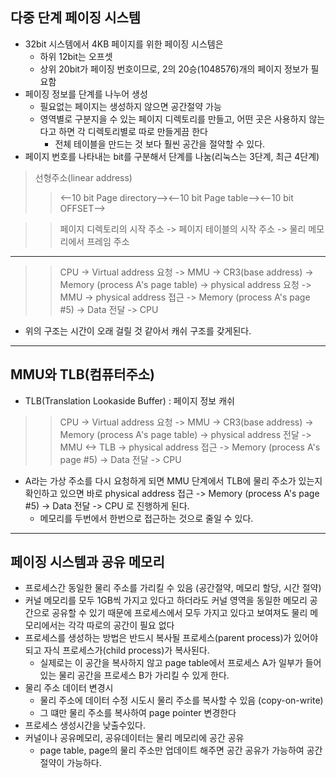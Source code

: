 ## 다중 단계 페이징 시스템
* 32bit 시스템에서 4KB 페이지를 위한 페이징 시스템은
    + 하위 12bit는 오프셋
    + 상위 20bit가 페이징 번호이므로, 2의 20승(1048576)개의 페이지 정보가 필요함
* 페이징 정보를 단계를 나누어 생성
    + 필요없는 페이지는 생성하지 않으면 공간절약 가능
    + 영역별로 구분지을 수 있는 페이지 디렉토리를 만들고, 어떤 곳은 사용하지 않는다고 하면 각 디렉토리별로 따로 만들게끔 한다
        - 전체 테이블을 만드는 것 보다 훨씬 공간을 절약할 수 있다.
* 페이지 번호를 나타내는 bit를 구분해서 단계를 나눔(리눅스는 3단계, 최근 4단계)
> 선형주소(linear address)
>>  <--10 bit Page directory--><--10 bit Page table--><--10 bit OFFSET-->

>> 페이지 디렉토리의 시작 주소 -> 페이지 테이블의 시작 주소 -> 물리 메모리에서 프레임 주소

---
>> CPU -> Virtual address 요청 -> MMU -> CR3(base address) -> Memory (process A's page table) -> physical address 요청 -> MMU -> physical address 접근 -> Memory (process A's page #5) -> Data 전달 -> CPU

* 위의 구조는 시간이 오래 걸릴 것 같아서 캐쉬 구조를 갖게된다.

---
## MMU와 TLB(컴퓨터주소)
* TLB(Translation Lookaside Buffer) : 페이지 정보 캐쉬
>> CPU -> Virtual address 요청 -> MMU -> CR3(base address) -> Memory (process A's page table) -> physical address 전달 -> MMU <-> TLB -> physical address 접근 -> Memory (process A's page #5) -> Data 전달 -> CPU
* A라는 가상 주소를 다시 요청하게 되면 MMU 단계에서 TLB에 물리 주소가 있는지 확인하고 있으면 바로 physical address 접근 -> Memory (process A's page #5) -> Data 전달 -> CPU 로 진행하게 된다.
    + 메모리를 두번에서 한번으로 접근하는 것으로 줄일 수 있다.

---
## 페이징 시스템과 공유 메모리
* 프로세스간 동일한 물리 주소를 가리킬 수 있음 (공간절약, 메모리 할당, 시간 절약)
* 커널 메모리를 모두 1GB씩 가지고 있다고 하더라도 커널 영역을 동일한 메모리 공간으로 공유할 수 있기 때문에 프로세스에서 모두 가지고 있다고 보여져도 물리 메모리에서는 각각 따로의 공간이 필요 없다
* 프로세스를 생성하는 방법은 반드시 복사될 프로세스(parent process)가 있어야되고 자식 프로세스가(child process)가 복사된다.
    + 실제로는 이 공간을 복사하지 않고 page table에서 프로세스 A가 일부가 들어있는 물리 공간을 프로세스 B가 가리킬 수 있게 한다.
* 물리 주소 데이터 변경시
    + 물리 주소에 데이터 수정 시도시 물리 주소를 복사할 수 있음 (copy-on-write)
    + 그 떄만 물리 주소를 복사하여 page pointer 변경한다
* 프로세스 생성시간을 낮출수있다.
* 커널이나 공유메모리, 공유데이터는 물리 메모리에 공간 공유
    + page table, page의 물리 주소만 업데이트 해주면 공간 공유가 가능하여 공간 절약이 가능하다.
